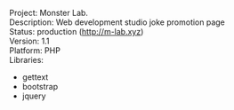 Project: Monster Lab.  
Description: Web development studio joke promotion page   
Status: production (http://m-lab.xyz)  
Version: 1.1  
Platform: PHP  
Libraries:  
- gettext  
- bootstrap  
- jquery